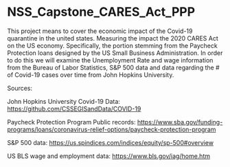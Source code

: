 # NSS_Capstone_CARES_Act_PPP
This project means to cover the economic impact of the Covid-19 quarantine in the united states. Measuring the impact the 2020 CARES Act on the US economy. Specifically, the portion stemming from the Paycheck Protection loans designed by the US Small Business Administration. In order to do this we will examine the Unemployment Rate and wage information from the Bureau of Labor Statistics, S&amp;P 500 data and data regarding the # of Covid-19 cases over time from John Hopkins University. 

Sources:

John Hopkins University Covid-19 Data: https://github.com/CSSEGISandData/COVID-19

Paycheck Protection Program Public records: https://www.sba.gov/funding-programs/loans/coronavirus-relief-options/paycheck-protection-program 

S&P 500 data: https://us.spindices.com/indices/equity/sp-500#overview

US BLS wage and employment data: https://www.bls.gov/iag/home.htm
